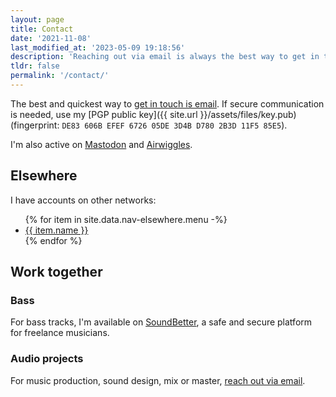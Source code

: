 ```yaml
---
layout: page
title: Contact
date: '2021-11-08'
last_modified_at: '2023-05-09 19:18:56'
description: 'Reaching out via email is always the best way to get in touch.'
tldr: false
permalink: '/contact/'
---
```

The best and quickest way to [get in touch is email](mailto:hello@minutestomidnight.co.uk). If secure communication is needed, use my [PGP public key]({{ site.url }}/assets/files/key.pub) (fingerprint: `DE83 606B EFEF 6726 05DE 3D4B D780 2B3D 11F5 85E5`).

I'm also active on [Mastodon](https://indieweb.social/@m2m) and [Airwiggles](https://airwiggles.com).

## Elsewhere

I have accounts on other networks:

<ul>
{% for item in site.data.nav-elsewhere.menu -%}
  <li><a href="{{ item.link }}">{{ item.name }}</a></li>
{% endfor %}
</ul>

## Work together

<div class="warning">
  <h3>Bass</h3>
  <p>For bass tracks, I'm available on <a href="https://soundbetter.com/profiles/206552-simone-silvestroni">SoundBetter</a>, a safe and secure platform for freelance musicians.</p>
</div>
<div class="warning">
  <h3>Audio projects</h3>
  <p>For music production, sound design, mix or master, <a href="mailto:hello@minutestomidnight.co.uk">reach out via email</a>.</p>
</div>